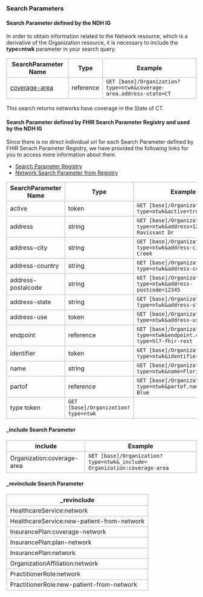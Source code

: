### Search Parameters
#### Search Parameter defined by the NDH IG

In order to obtain information related to the Network resource, which is a derivative of the Organization resource, it is necessary to include the **type=ntwk** parameter in your search query.

<style>
    th{border: solid 2px lightgrey;}
    td{border: solid 2px lightgrey;}
</style>

| **SearchParameter Name** | **Type** | **Example** |
|---------------------------|----------|-------------|
| [coverage-area](SearchParameter-network-coverage-area.html) |	reference | `GET [base]/Organization?type=ntwk&coverage-area.address-state=CT`|

This search returns networks have coverage in the State of CT. 

#### Search Parameter defined by FHIR Search Parameter Registry and used by the NDH IG 
Since there is no direct individual url for each Search Parameter defined by FHIR Serach Parameter Registry, we have provided the following links for you to access more information about them.

- [Search Parameter Registry](https://hl7.org/fhir/R4/searchparameter-registry.html)  
- [Network Search Parameter from Registry](https://hl7.org/fhir/R4/organization.html#search)


<style>
    
    th{border: solid 2px lightgrey;}
    td{border: solid 2px lightgrey;}
</style>


| **SearchParameter Name** | **Type** | **Example** |
|--------------------------|----------|-------------|
| active | token |`GET [base]/Organization?type=ntwk&active=true` |
| address | string |`GET [base]/Organization?type=ntwk&address=123 Ravissant Dr` |
| address-city | string |`GET [base]/Organization?type=ntwk&address-city=Coconut Creek` |
| address-country | string |`GET [base]/Organization?type=ntwk&address-country=USA` |
| address-postalcode | string |`GET [base]/Organization?type=ntwk&address-postcode=12345` |
| address-state | string |`GET [base]/Organization?type=ntwk&address-state=FL` |
| address-use | token |`GET [base]/Organization?type=ntwk&address-use=work` |
| endpoint | reference |`GET [base]/Organization?type=ntwk&endpoint.connection-type=hl7-fhir-rest` |
| identifier | token |`GET [base]/Organization?type=ntwk&identifier=12345` |
| name | string |`GET [base]/Organization?type=ntwk&name=Florida Blue` |
| partof | reference |`GET [base]/Organization?type=ntwk&partof.name=Florida Blue` |
| type	token |`GET [base]/Organization?type=ntwk` |


#### _include Search Parameter
<style>  
    th{border: solid 2px lightgrey;}
    td{border: solid 2px lightgrey;}
</style>

| **include** | **Example** |
|-----------------|-------------|
| Organization:coverage-area |`GET [base]/Organization?type=ntwk&_include= Organization:coverage-area` |

#### _revinclude Search Parameter
<style>  
    th{border: solid 2px lightgrey;}
    td{border: solid 2px lightgrey;}
</style>

| **_revinclude** |
|--------------|
| HealthcareService:network |
| HealthcareService:new-patient-from-network |
| InsurancePlan:coverage-network |
| InsurancePlan:plan-network |
| InsurancePlan:network |
| OrganizationAffiliation:network |
| PractitionerRole:network |
| PractitionerRole:new-patient-from-network |
